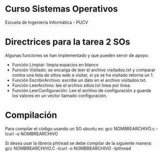 # Curso Sistemas Operativos
Escuela de Ingeniería Informática - PUCV
# Directrices para la tarea 2 SOs
Algunas funciones se han implementado y que pueden servir de apoyo:
- Función Limpiar: limpia espacios en blanco
- Función Visitado: se encarga de leer el archivo visitados.txt y comparar contra una lista de sitios web a visitar,  si ya se ha visitado retorna un 1.
- Función EscribirArchivo: escribe un dato en el archivo visitados.txt.
- Función LeerArchivo: lee el archivo sitios.txt línea por línea.
- Función LeerConfiguración: Lee el archivo de configuración y guarda los valores en un vector llamado configuración.


# Compilación
Para compilar el código usando un SO ubuntu es: 
gcc NOMBREARCHIVO.c -lcurl -o NOMBREARCHIVO 

Si desea usar la librería phtread se debe compilar de la siguiente manera: 
gcc NOMBREARCHIVO.C -lcurl -o  NOMBREARCHIVO -lpthread



